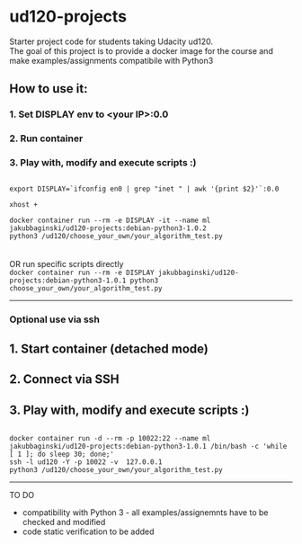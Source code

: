 ud120-projects
==============

Starter project code for students taking Udacity ud120.<br>
The goal of this project is to provide a docker image for the course and make examples/assignments compatibile with Python3<br>

## How to use it:
### 1. Set DISPLAY env to \<your IP\>:0.0
### 2. Run container 
### 3. Play with, modify and execute scripts :)

<code>
export DISPLAY=`ifconfig en0 | grep "inet " | awk '{print $2}'`:0.0<br>
xhost +<br>
docker container run --rm -e DISPLAY -it --name ml jakubbaginski/ud120-projects:debian-python3-1.0.2
python3 /ud120/choose_your_own/your_algorithm_test.py
</code>

<br>
<br>
OR run specific scripts directly

<code>
docker container run --rm -e DISPLAY jakubbaginski/ud120-projects:debian-python3-1.0.1 python3 choose_your_own/your_algorithm_test.py
</code>

------------------------------------------------------

### Optional use via ssh
## 1. Start container (detached mode)
## 2. Connect via SSH
## 3. Play with, modify and execute scripts :)

<code>
docker container run -d --rm -p 10022:22 --name ml jakubbaginski/ud120-projects:debian-python3-1.0.1 /bin/bash -c 'while [ 1 ]; do sleep 30; done;'
ssh -l ud120 -Y -p 10022 -v  127.0.0.1
python3 /ud120/choose_your_own/your_algorithm_test.py
</code>

------------------------------------------------------

TO DO
- compatibility with Python 3 - all examples/assignemnts have to be checked and modified
- code static verification to be added

